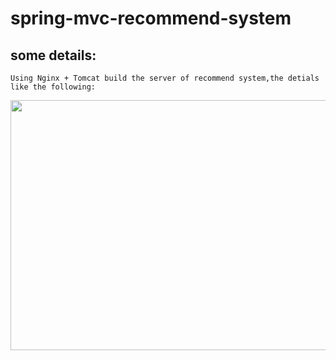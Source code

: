 # spring-mvc-recommend-system

## some details:

    Using Nginx + Tomcat build the server of recommend system,the detials like the following:
  
<div  align="center">    
    <img src="http://img.blog.csdn.net/20170511205455092" width = "800" height = "400"/>
</div>

